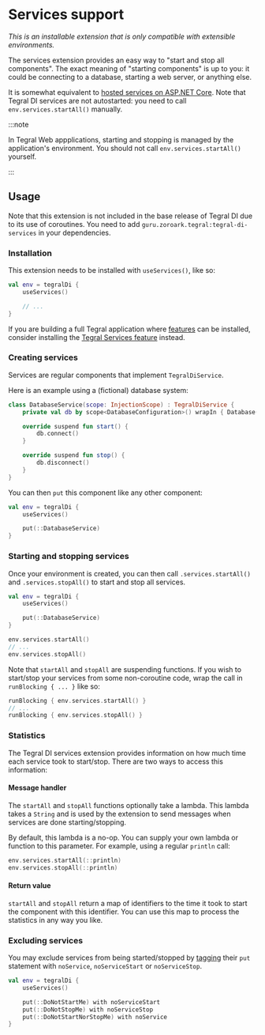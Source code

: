 # Services support

*This is an installable extension that is only compatible with extensible environments.*

The services extension provides an easy way to "start and stop all components". The exact meaning of "starting components" is up to you: it could be connecting to a database, starting a web server, or anything else.

It is somewhat equivalent to [hosted services on ASP.NET Core](https://docs.microsoft.com/en-us/aspnet/core/fundamentals/host/hosted-services). Note that Tegral DI services are not autostarted: you need to call `env.services.startAll()` manually.

:::note

In Tegral Web appplications, starting and stopping is managed by the application's environment. You should not call `env.services.startAll()` yourself.

:::

## Usage

Note that this extension is not included in the base release of Tegral DI due to its use of coroutines. You need to add `guru.zoroark.tegral:tegral-di-services` in your dependencies.

### Installation

This extension needs to be installed with `useServices()`, like so:

```kotlin
val env = tegralDi {
    useServices()

    // ...
}
```

If you are building a full Tegral application where [features](/core/featureful/index.mdx) can be installed, consider installing the [Tegral Services feature](/core/featureful/index.mdx) instead.

### Creating services

Services are regular components that implement `TegralDiService`.

Here is an example using a (fictional) database system:

```kotlin
class DatabaseService(scope: InjectionScope) : TegralDiService {
    private val db by scope<DatabaseConfiguration>() wrapIn { Database(it) }

    override suspend fun start() {
        db.connect()
    }

    override suspend fun stop() {
        db.disconnect()
    }
}
```

You can then `put` this component like any other component:

```kotlin
val env = tegralDi {
    useServices()

    put(::DatabaseService)
}
```

### Starting and stopping services

Once your environment is created, you can then call `.services.startAll()` and `.services.stopAll()` to start and stop all services.

```kotlin
val env = tegralDi {
    useServices()

    put(::DatabaseService)
}

env.services.startAll()
// ...
env.services.stopAll()
```

Note that `startAll` and `stopAll` are suspending functions. If you wish to start/stop your services from some non-coroutine code, wrap the call in `runBlocking { ... }` like so:

```kotlin
runBlocking { env.services.startAll() }
// ...
runBlocking { env.services.stopAll() }
```

### Statistics

The Tegral DI services extension provides information on how much time each service took to start/stop. There are two ways to access this information:

#### Message handler

The `startAll` and `stopAll` functions optionally take a lambda. This lambda takes a `String` and is used by the extension to send messages when services are done starting/stopping.

By default, this lambda is a no-op. You can supply your own lambda or function to this parameter. For example, using a regular `println` call:

```kotlin
env.services.startAll(::println)
env.services.stopAll(::println)
```

#### Return value

`startAll` and `stopAll` return a map of identifiers to the time it took to start the component with this identifier. You can use this map to process the statistics in any way you like.

### Excluding services

You may exclude services from being started/stopped by [tagging](./introduction.md#tags) their `put` statement with `noService`, `noServiceStart` or `noServiceStop`.

```kotlin
val env = tegralDi {
    useServices()

    put(::DoNotStartMe) with noServiceStart
    put(::DoNotStopMe) with noServiceStop
    put(::DoNotStartNorStopMe) with noService
}
```
